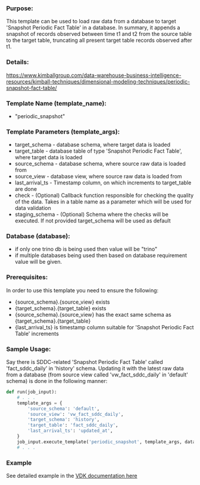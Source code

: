 ### Purpose:

This template can be used to load raw data from a database to target 'Snapshot Periodic Fact Table' in a database.
In summary, it appends a snapshot of records observed between time t1 and t2 from the source table to the target table,
truncating all present target table records observed after t1.

### Details:

<https://www.kimballgroup.com/data-warehouse-business-intelligence-resources/kimball-techniques/dimensional-modeling-techniques/periodic-snapshot-fact-table/>

### Template Name (template_name):

- "periodic_snapshot"

### Template Parameters (template_args):

- target_schema   - database schema, where target data is loaded
- target_table    - database table of type 'Snapshot Periodic Fact Table', where target data is loaded
- source_schema   - database schema, where source raw data is loaded from
- source_view     - database view, where source raw data is loaded from
- last_arrival_ts - Timestamp column, on which increments to target_table are done
- check           - (Optional) Callback function responsible for checking the quality of the data. Takes in a table name as a parameter which will be used for data validation
- staging_schema  - (Optional) Schema where the checks will be executed. If not provided target_schema will be used as default

### Database (database):
- if only one trino db is being used then value will be "trino"
- if multiple databases being used then based on database requirement value will be given.

### Prerequisites:

In order to use this template you need to ensure the following:
- {source_schema}.{source_view} exists
- {target_schema}.{target_table} exists
- {source_schema}.{source_view} has the exact same schema as {target_schema}.{target_table}
- {last_arrival_ts} is timestamp column suitable for 'Snapshot Periodic Fact Table' increments

### Sample Usage:

Say there is SDDC-related 'Snapshot Periodic Fact Table' called 'fact_sddc_daily' in 'history' schema.
Updating it with the latest raw data from a database (from source view called 'vw_fact_sddc_daily' in 'default' schema) is done in the following manner:

```python
def run(job_input):
    # . . .
    template_args = {
        'source_schema': 'default',
        'source_view': 'vw_fact_sddc_daily',
        'target_schema': 'history',
        'target_table': 'fact_sddc_daily',
        'last_arrival_ts': 'updated_at',
    }
    job_input.execute_template('periodic_snapshot', template_args, database="trino")
    # . . .
```


### Example

See detailed example in the [VDK documentation here](https://github.com/vmware/versatile-data-kit/wiki/SQL-Data-Processing-templates-examples#append-strategy-periodic-snapshot-fact)
